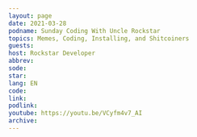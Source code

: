 ```yaml
---
layout: page
date: 2021-03-28
podname: Sunday Coding With Uncle Rockstar
topics: Memes, Coding, Installing, and Shitcoiners
guests: 
host: Rockstar Developer
abbrev: 
sode: 
star: 
lang: EN
code: 
link: 
podlink: 
youtube: https://youtu.be/VCyfm4v7_AI
archive: 
---
```

